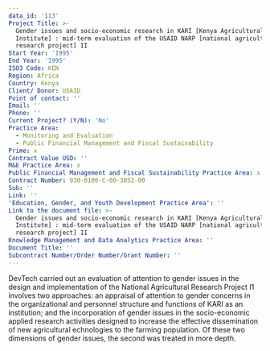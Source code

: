 ```yaml
---
data_id: '113'
Project Title: >-
  Gender issues and socio-economic research in KARI [Kenya Agricultural Research
  Institute] : mid-term evaluation of the USAID NARP [national agricultural
  research project] II
Start Year: '1995'
End Year: '1995'
ISO3 Code: KEN
Region: Africa
Country: Kenya
Client/ Donor: USAID
Point of contact: ''
Email: ''
Phone: ''
Current Project? (Y/N): 'No'
Practice Area:
  - Monitoring and Evaluation
  - Public Financial Management and Fiscal Sustainability
Prime: x
Contract Value USD: ''
M&E Practice Area: x
Public Financial Management and Fiscal Sustainability Practice Area: x
Contract Number: 930-0100-C-00-3052-00
Sub: ''
Link: ''
'Education, Gender, and Youth Development Practice Area': ''
Link to the document file: >-
  Gender issues and socio-economic research in KARI [Kenya Agricultural Research
  Institute] : mid-term evaluation of the USAID NARP [national agricultural
  research project] II
Knowledge Management and Data Analytics Practice Area: ''
Document Title: ''
Subcontract Number/Order Number/Grant Number: ''
---
```

DevTech carried out an evaluation of attention to gender issues in the design and implementation of the National Agricultural Research Project I1 involves two approaches: an appraisal of attention to gender concerns in the organizational and personnel structure and functions of KARI as an institution; and the incorporation of gender issues in the socio-economic applied research activities designed to increase the effective dissemination of new agricultural  echnologies to the farming population. Of these two dimensions of gender issues, the second was treated in more depth.
